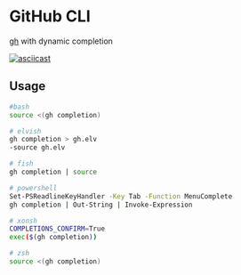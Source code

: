 # GitHub CLI

[gh](https://github.com/cli/cli) with dynamic completion


[![asciicast](https://asciinema.org/a/358690.svg)](https://asciinema.org/a/358690)

## Usage

```sh
#bash
source <(gh completion)

# elvish
gh completion > gh.elv
-source gh.elv

# fish
gh completion | source

# powershell
Set-PSReadlineKeyHandler -Key Tab -Function MenuComplete
gh completion | Out-String | Invoke-Expression

# xonsh
COMPLETIONS_CONFIRM=True
exec($(gh completion))

# zsh
source <(gh completion)
```
